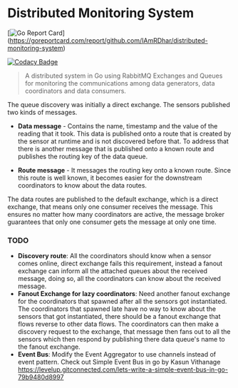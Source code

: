 # Distributed Monitoring System

[![Go Report Card](https://goreportcard.com/badge/github.com/IAmRDhar/distributed-monitoring-system)]
(https://goreportcard.com/report/github.com/IAmRDhar/distributed-monitoring-system)

[![Codacy Badge](https://app.codacy.com/project/badge/Grade/c757749017ee4fffbed7e55f893663e3)](https://www.codacy.com/gh/IAmRDhar/distributed-monitoring-system/dashboard?utm_source=github.com&amp;utm_medium=referral&amp;utm_content=IAmRDhar/distributed-monitoring-system&amp;utm_campaign=Badge_Grade)

> A distributed system in Go using RabbitMQ Exchanges and Queues for monitoring the communications among data generators, data coordinators and data consumers.

The queue discovery was initially a direct exchange. The sensors published two kinds of messages.

- **Data message** - Contains the name, timestamp and the value of the reading that it took. This data is published onto a route that is created by the sensor at runtime and is not discovered before that. To address that there is another message that is published onto a known route and publishes the routing key of the data queue.

- **Route message** - It messages the routing key onto a known route. Since this route is well known, it becomes easier for the downstream coordinators to know about the data routes.

The data routes are published to the default exchange, which is a direct exchange, that means only one consumer receives the message. This ensures no matter how many coordinators are active, the message broker guarantees that only one consumer gets the message at only one time.

### TODO

- **Discovery route**: All the coordinators should know when a sensor comes online, direct exchange fails this requirement, instead a fanout exchange can inform all the attached queues about the received message, doing so, all the coordinators can know about the received message.
- **Fanout Exchange for lazy coordinators**: Need another fanout exchange for the coordinators that spawned after all the sensors got instantiated. The coordinators that spawned late have no way to know about the sensors that got instantiated, there should be a fanout exchange that flows reverse to other data flows. The coordinators can then make a discovery request to the exchange, that message then fans out to all the sensors which then respond by publishing there data queue's name to the fanout exchange.
- **Event Bus**: Modify the Event Aggregator to use channels instead of event pattern. 
Check out Simple Event Bus in go by Kasun Vithanage
https://levelup.gitconnected.com/lets-write-a-simple-event-bus-in-go-79b9480d8997
